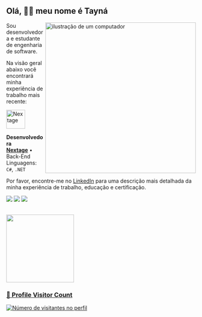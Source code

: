 ## Olá, 👋🏽 meu nome é Tayná

<img src="https://raw.githubusercontent.com/MicaelliMedeiros/micaellimedeiros/master/image/computer-illustration.png" alt="ilustração de um computador" width="400px" align="right">

Sou desenvolvedora e estudante de engenharia de software.

Na visão geral abaixo você encontrará minha experiência de trabalho mais recente:

<a href="https://nextage.com.br/">
  <img src="https://media.licdn.com/dms/image/D4D0BAQH4m2dPhFdWxA/company-logo_200_200/0/1702340573445/nextage_agile_development_logo?e=2147483647&v=beta&t=kY5h1dq82z0B-2XMrYb5k1wGfTsv5-LOVQ81nzrqt6w" alt="Nextage" width="50px"/>
</a>

**Desenvolvedora** \
[**Nextage**](https://nextage.com.br/) • Back-End \
Linguagens: `C#`, `.NET`
<br/>

Por favor, encontre-me no [LinkedIn](https://www.linkedin.com/in/tayná-vicente-silva-930436243/) para uma descrição mais detalhada da minha experiência de trabalho, educação e certificação.

<p align="left">
  <a href="mailto:taynavicente2019@gmail.com"><img src="https://img.shields.io/badge/-Gmail-FF0000?style=flat-square&labelColor=FF0000&logo=gmail&logoColor=white&link=mailto:taynavicente2019@gmail.com" target="_blank"></a> 
  <a href="https://www.linkedin.com/in/tayná-vicente-silva-930436243/"><img src="https://img.shields.io/badge/-Linkedin-0e76a8?style=flat-square&logo=Linkedin&logoColor=white" target="_blank"></a>
  <a href="https://instagram.com/tayna_vicente01" target="_blank"><img src="https://img.shields.io/badge/-Instagram-DF0174?style=flat-square&labelColor=DF0174&logo=instagram&logoColor=white" target="_blank"></a> 
</p>

<br/>

<div>
  <a href="https://github.com/tayna01">
  <img height="180em" src="https://github-readme-stats.vercel.app/api/top-langs/?username=tayna01&layout=compact&langs_count=7&theme=github_dark"/>
</div>

<div align="left">
  <h3><b>📍 Profile Visitor Count</b></h3>
</div>

<p align="left">
  <img
    src="https://profile-counter.glitch.me/tayna01/count.svg"
    alt="Número de visitantes no perfil"
  />
</p>
